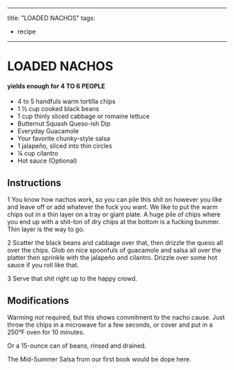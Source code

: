 
---
title: "LOADED NACHOS"
tags:
  - recipe
---

# LOADED NACHOS

#### yields  enough for 4 TO 6 PEOPLE
* 4 to 5 handfuls warm tortilla chips
* 1 ½ cup cooked black beans
* 1 cup thinly sliced cabbage or romaine lettuce
* Butternut Squash Queso-ish Dip
* Everyday Guacamole
* Your favorite chunky-style salsa
* 1 jalapeño, sliced into thin circles
* ¼ cup cilantro
* Hot sauce (Optional)


## Instructions
1 You know how nachos work, so you can pile this shit on however you like and leave off or add whatever the fuck you want. We like to put the warm chips out in a thin layer on a tray or giant plate. A huge pile of chips where you end up with a shit-ton of dry chips at the bottom is a fucking bummer. Thin layer is the way to go.

2 Scatter the black beans and cabbage over that, then drizzle the queso all over the chips. Glob on nice spoonfuls of guacamole and salsa all over the platter then sprinkle with the jalapeño and cilantro. Drizzle over some hot sauce if you roll like that.

3 Serve that shit right up to the happy crowd.



## Modifications
Warming not required, but this shows commitment to the nacho cause. Just throw the chips in a microwave for a few seconds, or cover and put in a 250°F oven for 10 minutes.

 Or a 15-ounce can of beans, rinsed and drained.

 The Mid-Summer Salsa from our first book would be dope here.




